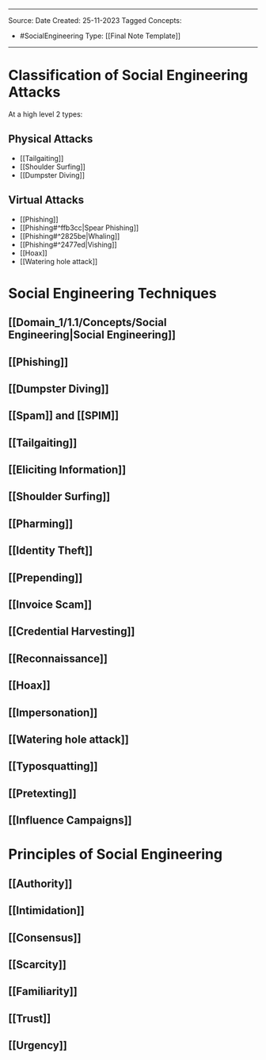 - - -
Source:
Date Created:  25-11-2023
Tagged Concepts:
- #SocialEngineering
Type: [[Final Note Template]]
- - - 

# Classification of Social Engineering Attacks

At a high level 2 types:
## Physical Attacks
- [[Tailgaiting]]
- [[Shoulder Surfing]]
- [[Dumpster Diving]]
## Virtual Attacks
- [[Phishing]] 
- [[Phishing#^ffb3cc|Spear Phishing]]
- [[Phishing#^2825be|Whaling]]
- [[Phishing#^2477ed|Vishing]]
- [[Hoax]]
- [[Watering hole attack]]
# Social Engineering Techniques
## [[Domain_1/1.1/Concepts/Social Engineering|Social Engineering]]
## [[Phishing]]
## [[Dumpster Diving]]

## [[Spam]] and [[SPIM]]
## [[Tailgaiting]]

## [[Eliciting Information]]

## [[Shoulder Surfing]]
## [[Pharming]]
## [[Identity Theft]]
## [[Prepending]]
## [[Invoice Scam]]
## [[Credential Harvesting]]
## [[Reconnaissance]]
## [[Hoax]]
## [[Impersonation]]
## [[Watering hole attack]]
## [[Typosquatting]]
## [[Pretexting]]
## [[Influence Campaigns]]

# Principles of Social Engineering
## [[Authority]]
## [[Intimidation]]
## [[Consensus]]
## [[Scarcity]]
## [[Familiarity]]
## [[Trust]]
## [[Urgency]]

